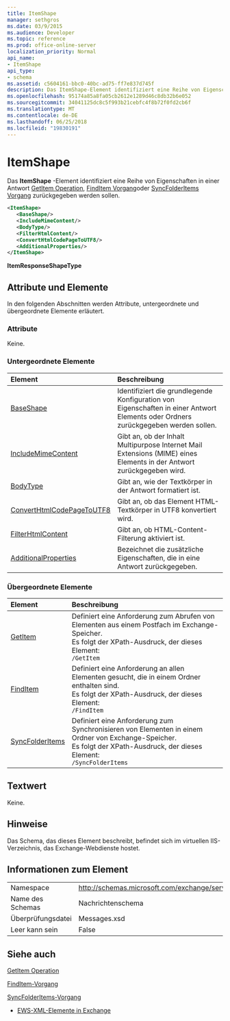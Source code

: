 ```yaml
---
title: ItemShape
manager: sethgros
ms.date: 03/9/2015
ms.audience: Developer
ms.topic: reference
ms.prod: office-online-server
localization_priority: Normal
api_name:
- ItemShape
api_type:
- schema
ms.assetid: c5604161-bbc0-40bc-ad75-ff7e837d745f
description: Das ItemShape-Element identifiziert eine Reihe von Eigenschaften in einem GetItem Operation, FindItem Vorgang oder SyncFolderItems Vorgangsantwort zurückgegeben werden sollen.
ms.openlocfilehash: 95174a85a8fa05cb2612e1289d46c8db32b6e052
ms.sourcegitcommit: 34041125dc8c5f993b21cebfc4f8b72f0fd2cb6f
ms.translationtype: MT
ms.contentlocale: de-DE
ms.lasthandoff: 06/25/2018
ms.locfileid: "19830191"
---
```

# <a name="itemshape"></a>ItemShape

Das **ItemShape** -Element identifiziert eine Reihe von Eigenschaften in einer Antwort [GetItem Operation](getitem-operation.md), [FindItem Vorgang](finditem-operation.md)oder [SyncFolderItems Vorgang](syncfolderitems-operation.md) zurückgegeben werden sollen. 
  
```XML
<ItemShape>
   <BaseShape/>
   <IncludeMimeContent/>
   <BodyType/>
   <FilterHtmlContent/>
   <ConvertHtmlCodePageToUTF8/>
   <AdditionalProperties/>
</ItemShape>
```

 **ItemResponseShapeType**
## <a name="attributes-and-elements"></a>Attribute und Elemente

In den folgenden Abschnitten werden Attribute, untergeordnete und übergeordnete Elemente erläutert.
  
### <a name="attributes"></a>Attribute

Keine.
  
### <a name="child-elements"></a>Untergeordnete Elemente

|**Element**|**Beschreibung**|
|:-----|:-----|
|[BaseShape](baseshape.md) <br/> |Identifiziert die grundlegende Konfiguration von Eigenschaften in einer Antwort Elements oder Ordners zurückgegeben werden sollen.  <br/> |
|[IncludeMimeContent](includemimecontent.md) <br/> |Gibt an, ob der Inhalt Multipurpose Internet Mail Extensions (MIME) eines Elements in der Antwort zurückgegeben wird.  <br/> |
|[BodyType](bodytype.md) <br/> |Gibt an, wie der Textkörper in der Antwort formatiert ist.  <br/> |
|[ConvertHtmlCodePageToUTF8](converthtmlcodepagetoutf8.md) <br/> |Gibt an, ob das Element HTML-Textkörper in UTF8 konvertiert wird.  <br/> |
|[FilterHtmlContent](filterhtmlcontent.md) <br/> |Gibt an, ob HTML-Content-Filterung aktiviert ist.  <br/> |
|[AdditionalProperties](additionalproperties.md) <br/> |Bezeichnet die zusätzliche Eigenschaften, die in eine Antwort zurückgegeben.  <br/> |
   
### <a name="parent-elements"></a>Übergeordnete Elemente

|**Element**|**Beschreibung**|
|:-----|:-----|
|[GetItem](getitem.md) <br/> |Definiert eine Anforderung zum Abrufen von Elementen aus einem Postfach im Exchange-Speicher.  <br/> Es folgt der XPath-Ausdruck, der dieses Element:  <br/>  `/GetItem` <br/> |
|[FindItem](finditem.md) <br/> |Definiert eine Anforderung an allen Elementen gesucht, die in einem Ordner enthalten sind.  <br/> Es folgt der XPath-Ausdruck, der dieses Element:  <br/>  `/FindItem` <br/> |
|[SyncFolderItems](syncfolderitems.md) <br/> |Definiert eine Anforderung zum Synchronisieren von Elementen in einem Ordner von Exchange-Speicher.  <br/> Es folgt der XPath-Ausdruck, der dieses Element:  <br/>  `/SyncFolderItems` <br/> |
   
## <a name="text-value"></a>Textwert

Keine.
  
## <a name="remarks"></a>Hinweise

Das Schema, das dieses Element beschreibt, befindet sich im virtuellen IIS-Verzeichnis, das Exchange-Webdienste hostet.
  
## <a name="element-information"></a>Informationen zum Element

|||
|:-----|:-----|
|Namespace  <br/> |http://schemas.microsoft.com/exchange/services/2006/messages  <br/> |
|Name des Schemas  <br/> |Nachrichtenschema  <br/> |
|Überprüfungsdatei  <br/> |Messages.xsd  <br/> |
|Leer kann sein  <br/> |False  <br/> |
   
## <a name="see-also"></a>Siehe auch



[GetItem Operation](getitem-operation.md)
  
[FindItem-Vorgang](finditem-operation.md)
  
[SyncFolderItems-Vorgang](syncfolderitems-operation.md)


- [EWS-XML-Elemente in Exchange](ews-xml-elements-in-exchange.md)

